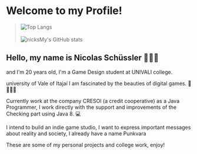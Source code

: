 # **Welcome to my Profile!** 
>![Top Langs](https://github-readme-stats.vercel.app/api/top-langs/?username=nicksMy&layout=compact&theme=radical)
><br>
><br>
>![nicksMy's GitHub stats](https://github-readme-stats.vercel.app/api?username=nicksMy&show_icons=true&theme=radical)
## Hello, my name is Nicolas Schüssler 🐀🧙‍♂️
and I'm 20 years old, I'm a Game Design student at UNIVALI college.

university of Vale of Itajaí I am fascinated by the beauties of digital games. 🔎🎲👾🔫

Currently work at the company CRESOl (a credit cooperative) as a Java Programmer, I work directly with the support and improvements of the Checking part using Java 8. 💻

I intend to build an indie game studio, I want to express important messages about reality and society, I already have a name Punkvara

These are some of my personal projects and college work, enjoy! 
